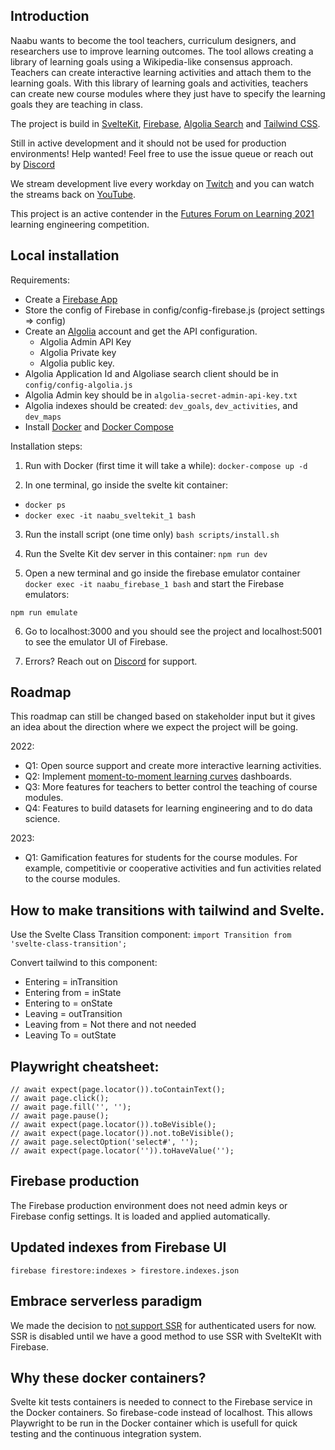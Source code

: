
## Introduction

Naabu wants to become the tool teachers, curriculum designers, and researchers use to improve learning outcomes. The tool allows creating a library of learning goals using a Wikipedia-like consensus approach. Teachers can create interactive learning activities and attach them to the learning goals. With this library of learning goals and activities, teachers can create new course modules where they just have to specify the learning goals they are teaching in class. 

The project is build in  [SvelteKit](https://kit.svelte.dev/), [Firebase](https://firebase.google.com/), [Algolia Search](https://www.algolia.com) and [Tailwind CSS](https://tailwindcss.com/).

Still in active development and it should not be used for production environments! Help wanted! Feel free to use the issue queue or reach out by [Discord](https://discord.gg/tz2CSSrBgt)

We stream development live every workday on [Twitch](https://www.twitch.tv/seriouspapa) and you can watch the streams back on [YouTube](https://www.youtube.com/channel/UC9M52Jh9fKPGNF8HGBAbsqw).

This project is an active contender in the [Futures Forum on Learning 2021](https://futuresforumonlearning.org/) learning engineering competition.

## Local installation
Requirements:
- Create a [Firebase App](https://firebase.google.com/)
- Store the config of Firebase in config/config-firebase.js (project settings => config)
- Create an [Algolia](https://www.algolia.com/) account and get the API configuration.
  - Algolia Admin API Key
  - Algolia Private key
  - Algolia public key.
- Algolia Application Id and Algoliase search client should be in ``config/config-algolia.js``
- Algolia Admin key should be in ``algolia-secret-admin-api-key.txt``
- Algolia indexes should be created: ``dev_goals``, ``dev_activities``, and ``dev_maps``
- Install [Docker](https://docs.docker.com/get-docker/) and [Docker Compose](https://docs.docker.com/compose/install/)

Installation steps:

1. Run with Docker (first time it will take a while):
``docker-compose up -d``

2. In one terminal, go inside the svelte kit container: 

- ``docker ps``
- ``docker exec -it naabu_sveltekit_1 bash``

3. Run the install script (one time only)
``bash scripts/install.sh``

4. Run the Svelte Kit dev server in this container:
``npm run dev``

5. Open a new terminal and go inside the firebase emulator container
``docker exec -it naabu_firebase_1 bash``
and start the Firebase emulators:

``npm run emulate``

6. Go to localhost:3000 and you should see the project and localhost:5001 to see the emulator UI of Firebase.

7. Errors? Reach out on [Discord](https://discord.gg/tz2CSSrBgt) for support.

## Roadmap
This roadmap can still be changed based on stakeholder input but it gives an idea about the direction where we expect the project will be going.

2022:
- Q1: Open source support and create more interactive learning activities.
- Q2: Implement [moment-to-moment learning curves](https://www.upenn.edu/learninganalytics/ryanbaker/GraphReplayBakerEtAlJLS08132013.pdf) dashboards.
- Q3: More features for teachers to better control the teaching of course modules.
- Q4: Features to build datasets for learning engineering and to do data science.

2023:
- Q1: Gamification features for students for the course modules. For example, competitivie or cooperative activities and fun activities related to the course modules.

## How to make transitions with tailwind and Svelte.
Use the Svelte Class Transition component:
``
  import Transition from 'svelte-class-transition';
``

Convert tailwind to this component:

- Entering = inTransition
- Entering from = inState
- Entering to = onState
- Leaving = outTransition
- Leaving from = Not there and not needed
- Leaving To = outState

## Playwright cheatsheet:
```
// await expect(page.locator()).toContainText();
// await page.click();
// await page.fill('', '');
// await page.pause();
// await expect(page.locator()).toBeVisible();
// await expect(page.locator()).not.toBeVisible();
// await page.selectOption('select#', '');
// await expect(page.locator('')).toHaveValue('');
```

## Firebase production
The Firebase production environment does not need admin keys or Firebase config settings. It is loaded and applied automatically.

## Updated indexes from Firebase UI
`firebase firestore:indexes > firestore.indexes.json`

## Embrace serverless paradigm
We made the decision to [not support SSR](https://youtu.be/HMF1IorpKmk) for authenticated users for now. SSR is disabled until we have a good method to use SSR with SvelteKIt with Firebase.


## Why these docker containers?

Svelte kit tests containers is needed to connect to the Firebase service in the Docker containers. So firebase-code instead of localhost. This allows Playwright to be run in the Docker container which is usefull for quick testing and the continuous integration system.
